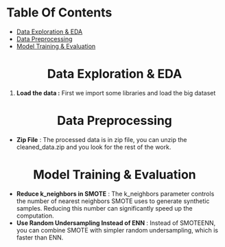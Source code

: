 <h1>Table Of Contents</h1>

- [Data Exploration & EDA](#DataExploration&EDA)
- [Data Preprocessing](#DataPreprocessing)
- [Model Training & Evaluation](#ModelTraining&Evaluation)

<h1 align="center">Data Exploration & EDA</h1>

1. **Load the data :** First we import some libraries and load the big dataset

<h1 align="center">Data Preprocessing</h1>

- **Zip File** : The processed data is in zip file, you can unzip the cleaned_data.zip and you look for the rest of the work.

<h1 align="center">Model Training & Evaluation</h1>

- **Reduce k_neighbors in SMOTE** : The k_neighbors parameter controls the number of nearest neighbors SMOTE uses to generate synthetic samples. Reducing this number can significantly speed up the computation.
- **Use Random Undersampling Instead of ENN** : Instead of SMOTEENN, you can combine SMOTE with simpler random undersampling, which is faster than ENN.